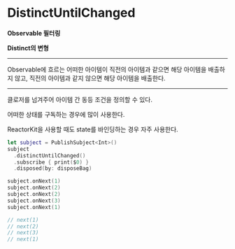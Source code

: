 # DistinctUntilChanged

**Observable 필터링**

**Distinct의 변형**

---

Observable에 흐르는 어떠한 아이템이 직전의 아이템과 같으면 해당 아이템을 배출하지 않고, 직전의 아이템과 같지 않으면 해당 아이템을 배출한다.

---

클로저를 넘겨주어 아이템 간 동등 조건을 정의할 수 있다.

어떠한 상태를 구독하는 경우에 많이 사용한다.

ReactorKit을 사용할 때도 state를 바인딩하는 경우 자주 사용한다.

```swift
let subject = PublishSubject<Int>()
subject
  .distinctUntilChanged()
  .subscribe { print($0) }
  .disposed(by: disposeBag)

subject.onNext(1)
subject.onNext(2)
subject.onNext(2)
subject.onNext(3)
subject.onNext(1)

// next(1)
// next(2)
// next(3)
// next(1)
```

